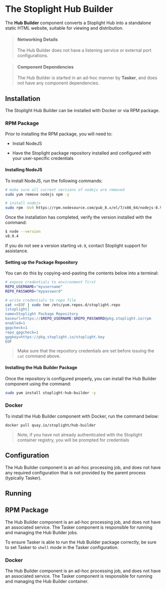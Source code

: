 # The Stoplight Hub Builder

The **Hub Builder** component converts a Stoplight Hub into a standalone static HTML website, suitable for viewing and distribution.

> #### Networking Details
>
> The Hub Builder does not have a listening service or external port configurations.

> #### Component Dependencies
>
> The Hub Builder is started in an ad-hoc manner by **Tasker**, and does not have
> any component dependencies.

## Installation

The Stoplight Hub Builder can be installed with Docker or via RPM package.

### RPM Package

Prior to installing the RPM package, you will need to:

* Install NodeJS

* Have the Stoplight package repository installed and configured with your user-specific credentials

#### Installing NodeJS

To install NodeJS, run the following commands:

```bash
# make sure all current versions of nodejs are removed
sudo yum remove nodejs npm -y

# install nodejs
sudo rpm -Uvh https://rpm.nodesource.com/pub_8.x/el/7/x86_64/nodejs-8.9.4-1nodesource.x86_64.rpm
```

Once the installation has completed, verify the version installed with the command:

```bash
$ node --version
v8.9.4
```

If you do not see a version starting `v8.9`, contact Stoplight support for assistance.

#### Setting up the Package Repository

You can do this by copying-and-pasting the contents below into a terminal:

```bash
# expose credentials to environment first
REPO_USERNAME="myusername"
REPO_PASSWORD="mypassword"

# write credentials to repo file
cat <<EOF | sudo tee /etc/yum.repos.d/stoplight.repo
[stoplight]
name=Stoplight Package Repository
baseurl=https://$REPO_USERNAME:$REPO_PASSWORD@pkg.stoplight.io/rpm
enabled=1
gpgcheck=1
repo_gpgcheck=1
gpgkey=https://pkg.stoplight.io/stoplight.key
EOF
```

> Make sure that the repository credentials are set before issuing the `cat` command above.

#### Installing the Hub Builder Package

Once the repository is configured properly, you can install the Hub Builder
component using the command:

```bash
sudo yum install stoplight-hub-builder -y
```

### Docker

To install the Hub Builder component with Docker, run the command below:

```bash
docker pull quay.io/stoplight/hub-builder
```

> Note, if you have not already authenticated with the Stoplight container
> registry, you will be prompted for credentials

## Configuration

The Hub Builder component is an ad-hoc processing job, and does not have any
required configuration that is not provided by the parent process (typically
Tasker).

## Running

## RPM Package

The Hub Builder component is an ad-hoc processing job, and does not have an
associated service. The Tasker component is responsible for running and managing
the Hub Builder jobs.

To ensure Tasker is able to run the Hub Builder package correctly, be sure to
set Tasker to `shell` mode in the Tasker configuration.

### Docker

The Hub Builder component is an ad-hoc processing job, and does not have an
associated service. The Tasker component is responsible for running and managing
the Hub Builder container.
